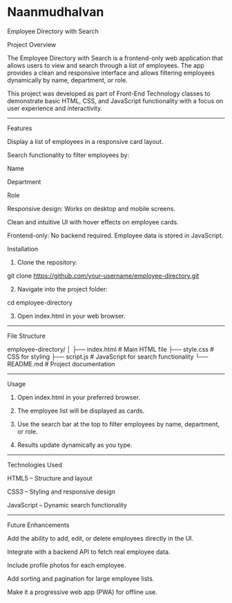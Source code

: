 # Naanmudhalvan
Employee Directory with Search

Project Overview

The Employee Directory with Search is a frontend-only web application that allows users to view and search through a list of employees. The app provides a clean and responsive interface and allows filtering employees dynamically by name, department, or role.

This project was developed as part of Front-End Technology classes to demonstrate basic HTML, CSS, and JavaScript functionality with a focus on user experience and interactivity.


---

Features

Display a list of employees in a responsive card layout.

Search functionality to filter employees by:

Name

Department

Role


Responsive design: Works on desktop and mobile screens.

Clean and intuitive UI with hover effects on employee cards.

Frontend-only: No backend required. Employee data is stored in JavaScript.


Installation

1. Clone the repository:



git clone https://github.com/your-username/employee-directory.git

2. Navigate into the project folder:



cd employee-directory

3. Open index.html in your web browser.




---

File Structure

employee-directory/
│
├── index.html       # Main HTML file
├── style.css        # CSS for styling
├── script.js        # JavaScript for search functionality
└── README.md        # Project documentation


---

Usage

1. Open index.html in your preferred browser.


2. The employee list will be displayed as cards.


3. Use the search bar at the top to filter employees by name, department, or role.


4. Results update dynamically as you type.




---

Technologies Used

HTML5 – Structure and layout

CSS3 – Styling and responsive design

JavaScript – Dynamic search functionality



---

Future Enhancements

Add the ability to add, edit, or delete employees directly in the UI.

Integrate with a backend API to fetch real employee data.

Include profile photos for each employee.

Add sorting and pagination for large employee lists.

Make it a progressive web app (PWA) for offline use.
